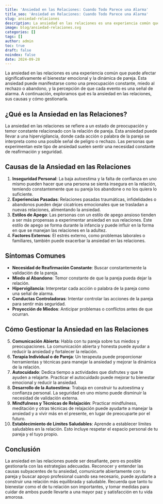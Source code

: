 ```yaml
---
title: 'Ansiedad en las Relaciones: Cuando Todo Parece una Alarma'
title_seo: 'Ansiedad en Relaciones: Cuando Todo Parece una Alarma'
slug: ansiedad-relaciones
description: La ansiedad en las relaciones es una experiencia común que puede afectar significativamente el bienestar emocional y la dinámica de pareja. Esta ansiedad…
image: blog/ansiedad-relaciones.svg
categories: []
tags: []
author: admin
toc: true
draft: false
noindex: false
date: 2024-09-28
---
```


La ansiedad en las relaciones es una experiencia común que puede afectar significativamente el bienestar emocional y la dinámica de pareja. Esta ansiedad puede manifestarse como una preocupación constante, miedo al rechazo o abandono, y la percepción de que cada evento es una señal de alarma. A continuación, exploramos qué es la ansiedad en las relaciones, sus causas y cómo gestionarla.

## ¿Qué es la Ansiedad en las Relaciones?

La ansiedad en las relaciones se refiere a un estado de preocupación y temor constante relacionado con la relación de pareja. Esta ansiedad puede llevar a una hipervigilancia, donde cada acción o palabra de la pareja se interpreta como una posible señal de peligro o rechazo. Las personas que experimentan este tipo de ansiedad suelen sentir una necesidad constante de reafirmación y seguridad.

## Causas de la Ansiedad en las Relaciones

1. **Inseguridad Personal**: La baja autoestima y la falta de confianza en uno mismo pueden hacer que una persona se sienta insegura en la relación, temiendo constantemente que su pareja los abandone o no los quiera lo suficiente.
2. **Experiencias Pasadas**: Relaciones pasadas traumáticas, infidelidades o abandonos pueden dejar cicatrices emocionales que se trasladan a nuevas relaciones, alimentando la ansiedad.
3. **Estilos de Apego**: Las personas con un estilo de apego ansioso tienden a ser más propensas a experimentar ansiedad en sus relaciones. Este estilo de apego se forma durante la infancia y puede influir en la forma en que se manejan las relaciones en la adultez.
4. **Factores Externos**: El estrés externo, como problemas laborales o familiares, también puede exacerbar la ansiedad en las relaciones.

## Síntomas Comunes

- **Necesidad de Reafirmación Constante**: Buscar constantemente la validación de la pareja.
- **Miedo al Abandono**: Temor constante de que la pareja pueda dejar la relación.
- **Hipervigilancia**: Interpretar cada acción o palabra de la pareja como una señal de alarma.
- **Conductas Controladoras**: Intentar controlar las acciones de la pareja para sentir más seguridad.
- **Proyección de Miedos**: Anticipar problemas o conflictos antes de que ocurran.

## Cómo Gestionar la Ansiedad en las Relaciones

5. **Comunicación Abierta**: Habla con tu pareja sobre tus miedos y preocupaciones. La comunicación abierta y honesta puede ayudar a reducir la ansiedad y fortalecer la relación.
6. **Terapia Individual o de Pareja**: Un terapeuta puede proporcionar herramientas y técnicas para manejar la ansiedad y mejorar la dinámica de la relación.
7. **Autocuidado**: Dedica tiempo a actividades que disfrutes y que te ayuden a relajarte. Practicar el autocuidado puede mejorar tu bienestar emocional y reducir la ansiedad.
8. **Desarrollo de la Autoestima**: Trabaja en construir tu autoestima y confianza personal. La seguridad en uno mismo puede disminuir la necesidad de validación externa.
9. **Mindfulness y Técnicas de Relajación**: Practicar mindfulness, meditación y otras técnicas de relajación puede ayudarte a manejar la ansiedad y a vivir más en el presente, en lugar de preocuparte por el futuro.
10. **Establecimiento de Límites Saludables**: Aprende a establecer límites saludables en la relación. Esto incluye respetar el espacio personal de tu pareja y el tuyo propio.

## Conclusión

La ansiedad en las relaciones puede ser desafiante, pero es posible gestionarla con las estrategias adecuadas. Reconocer y entender las causas subyacentes de tu ansiedad, comunicarte abiertamente con tu pareja y buscar apoyo profesional cuando sea necesario, puede ayudarte a construir una relación más equilibrada y saludable. Recuerda que tanto tu bienestar como el de tu relación son importantes, y tomar medidas para cuidar de ambos puede llevarte a una mayor paz y satisfacción en tu vida amorosa.
